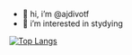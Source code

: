 - 👋 hi, i’m @ajdivotf
- 👀 i’m interested in stydying

[![Top Langs](https://github-readme-stats.vercel.app/api/top-langs/?username=ajdivotf&layout=compact)](https://github.com/ajdivotf/github-readme-stats)
